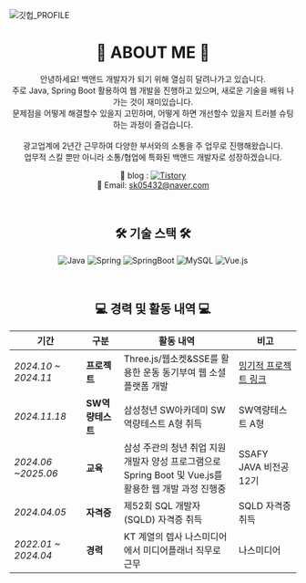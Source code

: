 ![깃헙_PROFILE](https://github.com/user-attachments/assets/417bbb2b-68d3-4688-af65-3c8769c28ae7)


<h1 align="center">🌟 ABOUT ME 🌟</h1>

<p align="center">
  안녕하세요! 백앤드 개발자가 되기 위해 열심히 달려나가고 있습니다. <br>
  주로 Java, Spring Boot 활용하여 웹 개발을 진행하고 있으며, 새로운 기술을 배워 나가는 것이 재미있습니다. <br>
  문제점을 어떻게 해결할수 있을지 고민하며, 어떻게 하면 개선할수 있을지 트러블 슈팅 하는 과정이 즐겁습니다. <br> <br>
  광고업계에 2년간 근무하여 다양한 부서와의 소통을 주 업무로 진행해왔습니다. <br>
  업무적 스킬 뿐만 아니라 소통/협업에 특화된 백앤드 개발자로 성장하겠습니다. <br>
</p>

<p align="center">
  📓 blog : <a href="https://sample12.tistory.com/" target="_blank"><img alt="Tistory" src ="https://img.shields.io/badge/Tistory-000000.svg?&style=for-the-badge&logo=Tistory&logoColor=white"/></a> <br>
  📧 Email: <a href="mailto:your_email@example.com">sk05432@naver.com</a><br>
</p>

<br>
<h2 align="center">🛠️ 기술 스택 🛠️</h2>
<p align="center">
  <!-- 아래의 이미지는 각 기술 스택의 로고를 예시로 보여줍니다. 실제 사용할 로고 이미지의 URL로 대체해주세요 -->
  <img alt="Java" src ="https://img.shields.io/badge/Java-007396.svg?&style=for-the-badge&logo=Java&logoColor=white"/>
   <img alt="Spring" src ="https://img.shields.io/badge/Spring-6DB33F.svg?&style=for-the-badge&logo=Spring&logoColor=white"/>
  <img alt="SpringBoot" src ="https://img.shields.io/badge/SpringBoot-6DB33F.svg?&style=for-the-badge&logo=SpringBoot&logoColor=white"/>
  <img alt="MySQL" src ="https://img.shields.io/badge/MySQL-479A1.svg?&style=for-the-badge&logo=MySQL&logoColor=white"/>
    <img alt="Vue.js" src ="https://img.shields.io/badge/Vue.js-4FC08D.svg?&style=for-the-badge&logo=Vue.js&logoColor=white"/>
</p>

<br>
<h2 align="center">💻 경력 및 활동 내역 💻</h2>
<p align="center">


| **기간**           | **구분**      | **활동 내역**                                | **비고**              |
| -------------------- | ------------- | -------------------------------------------- | --------------------- |
| *2024.10 ~ 2024.11* | **프로젝트**  | Three.js/웹소켓&SSE를 활용한 운동 동기부여 웹 소셜 플랫폼 개발 | [밍기적 프로젝트 링크](#) |
| *2024.11.18* | **SW역량테스트** | 삼성청년 SW아카데미 SW역량테스트 A형 취득      | SW역량테스트 A형      |
| *2024.06 ~2025.06*         | **교육**      | 삼성 주관의 청년 취업 지원 개발자 양성 프로그램으로 <br> Spring Boot 및 Vue.js를 활용한 웹 개발 과정 진행중 | SSAFY JAVA 비전공 12기 |
| *2024.04.05*        | **자격증**    | 제52회 SQL 개발자(SQLD) 자격증 취득            | SQLD 자격증 취득      |
|*2022.01 ~ 2024.04*     | **경력**    | KT 계열의 렙사 나스미디어에서 미디어플래너 직무로 근무            | 나스미디어   |

</p>



<!--
**parkdoa/parkdoa** is a ✨ _special_ ✨ repository because its `README.md` (this file) appears on your GitHub profile.

Here are some ideas to get you started:

- 🔭 I’m currently working on ...
- 🌱 I’m currently learning ...
- 👯 I’m looking to collaborate on ...
- 🤔 I’m looking for help with ...
- 💬 Ask me about ...
- 📫 How to reach me: ...
- 😄 Pronouns: ...
- ⚡ Fun fact: ...
-->

